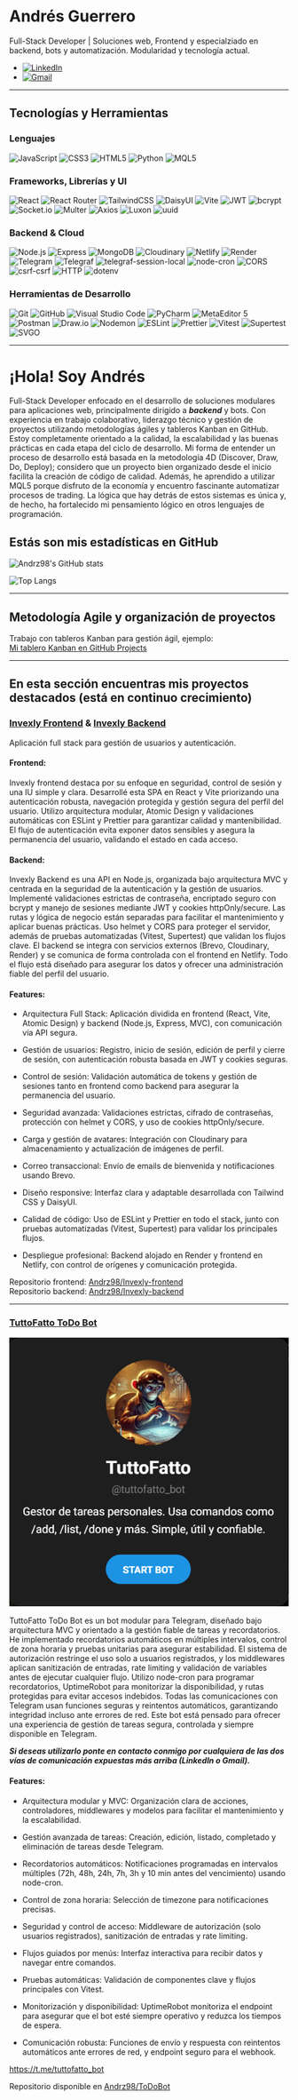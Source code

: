 # Andrés Guerrero
Full-Stack Developer | Soluciones web, Frontend y especialziado en backend, bots y automatización. Modularidad y tecnología actual.
- [![LinkedIn](https://img.shields.io/badge/LinkedIn-0077B5?style=for-the-badge&logo=linkedin&logoColor=white)](https://www.linkedin.com/in/andresguerrero-fullstack/)
- [![Gmail](https://img.shields.io/badge/Gmail-D14836?style=for-the-badge&logo=gmail&logoColor=white)](mailto:andresdgr2898@gmail.com)



---
## Tecnologías y Herramientas 

### Lenguajes
![JavaScript](https://img.shields.io/badge/JavaScript-F7DF1E?style=for-the-badge&logo=javascript&logoColor=black)
![CSS3](https://img.shields.io/badge/CSS3-1572B6?style=for-the-badge&logo=css3)
![HTML5](https://img.shields.io/badge/HTML5-E34F26?style=for-the-badge&logo=html5&logoColor=white)
![Python](https://img.shields.io/badge/Python-3776AB?style=for-the-badge&logo=python)
![MQL5](https://img.shields.io/badge/MQL5-0080FF?style=for-the-badge&logo=metaquotes)

### Frameworks, Librerías y UI
![React](https://img.shields.io/badge/React-20232A?style=for-the-badge&logo=react)
![React Router](https://img.shields.io/badge/React_Router-CA4245?style=for-the-badge&logo=react-router&logoColor=white)
![TailwindCSS](https://img.shields.io/badge/Tailwind_CSS-06B6D4?style=for-the-badge&logo=tailwindcss)
![DaisyUI](https://img.shields.io/badge/DaisyUI-FF69B4?style=for-the-badge&logo=daisyui)
![Vite](https://img.shields.io/badge/Vite-646CFF?style=for-the-badge&logo=vite&logoColor=white)
![JWT](https://img.shields.io/badge/JWT-000000?style=for-the-badge&logo=jsonwebtokens)
![bcrypt](https://img.shields.io/badge/bcrypt-3A3A3A?style=for-the-badge&logo=javascript&logoColor=white)
![Socket.io](https://img.shields.io/badge/Socket.io-010101?style=for-the-badge&logo=socket.io&logoColor=white)
![Multer](https://img.shields.io/badge/Multer-1A1A1A?style=for-the-badge&logo=npm&logoColor=white)
![Axios](https://img.shields.io/badge/Axios-5A29E4?style=for-the-badge&logo=axios&logoColor=white)
![Luxon](https://img.shields.io/badge/Luxon-0D9488?style=for-the-badge)
![uuid](https://img.shields.io/badge/UUID-3D3D3D?style=for-the-badge)

### Backend & Cloud
![Node.js](https://img.shields.io/badge/Node.js-339933?style=for-the-badge&logo=nodedotjs)
![Express](https://img.shields.io/badge/Express-000000?style=for-the-badge&logo=express&logoColor=white)
![MongoDB](https://img.shields.io/badge/MongoDB-47A248?style=for-the-badge&logo=mongodb)
![Cloudinary](https://img.shields.io/badge/Cloudinary-3448C5?style=for-the-badge&logo=cloudinary)
![Netlify](https://img.shields.io/badge/Netlify-00C7B7?style=for-the-badge&logo=netlify)
![Render](https://img.shields.io/badge/Render-00979D?style=for-the-badge&logo=render)
![Telegram](https://img.shields.io/badge/Telegram-2CA5E0?style=for-the-badge&logo=telegram)
![Telegraf](https://img.shields.io/badge/Telegraf-4CA1E4?style=for-the-badge)
![telegraf-session-local](https://img.shields.io/badge/Telegraf--Session--Local-4CA1E4?style=for-the-badge)
![node-cron](https://img.shields.io/badge/Node--cron-212121?style=for-the-badge)
![CORS](https://img.shields.io/badge/CORS-000000?style=for-the-badge)
![csrf-csrf](https://img.shields.io/badge/csrf--csrf-3A3A3A?style=for-the-badge&logo=npm&logoColor=white)
![HTTP](https://img.shields.io/badge/HTTP-0747A6?style=for-the-badge&logo=http&logoColor=white)
![dotenv](https://img.shields.io/badge/dotenv-8DD6F9?style=for-the-badge)

### Herramientas de Desarrollo
![Git](https://img.shields.io/badge/Git-F05032?style=for-the-badge&logo=git&logoColor=white)
![GitHub](https://img.shields.io/badge/GitHub-181717?style=for-the-badge&logo=github)
![Visual Studio Code](https://img.shields.io/badge/VS_Code-007ACC?style=for-the-badge&logo=visualstudiocode)
![PyCharm](https://img.shields.io/badge/PyCharm-000000?style=for-the-badge&logo=pycharm)
![MetaEditor 5](https://img.shields.io/badge/MetaEditor%205-0080FF?style=for-the-badge&logo=metaquotes)
![Postman](https://img.shields.io/badge/Postman-FF6C37?style=for-the-badge&logo=postman)
![Draw.io](https://img.shields.io/badge/Draw.io-F08705?style=for-the-badge&logo=diagramsdotnet)
![Nodemon](https://img.shields.io/badge/Nodemon-76D04B?style=for-the-badge&logo=nodemon)
![ESLint](https://img.shields.io/badge/ESLint-4B32C3?style=for-the-badge&logo=eslint)
![Prettier](https://img.shields.io/badge/Prettier-F7B93E?style=for-the-badge&logo=prettier)
![Vitest](https://img.shields.io/badge/Vitest-6E9F18?style=for-the-badge)
![Supertest](https://img.shields.io/badge/Supertest-222222?style=for-the-badge)
![SVGO](https://img.shields.io/badge/SVGO-26B890?style=for-the-badge)

---
#  ¡Hola! Soy Andrés

Full-Stack Developer enfocado en el desarrollo de soluciones modulares para aplicaciones web, principalmente dirigido a ***backend*** y bots. Con experiencia en trabajo colaborativo, liderazgo técnico y gestión de proyectos utilizando metodologías ágiles y tableros Kanban en GitHub. Estoy completamente orientado a la calidad, la escalabilidad y las buenas prácticas en cada etapa del ciclo de desarrollo.
Mi forma de entender un proceso de desarrollo está basada en la metodología 4D (Discover, Draw, Do, Deploy); considero que un proyecto bien organizado desde el inicio facilita la creación de código de calidad.
Además, he aprendido a utilizar MQL5 porque disfruto de la economía y encuentro fascinante automatizar procesos de trading. La lógica que hay detrás de estos sistemas es única y, de hecho, ha fortalecido mi pensamiento lógico en otros lenguajes de programación.

## Estás son mis estadísticas en GitHub

![Andrz98's GitHub stats](https://github-readme-stats.vercel.app/api?username=Andrz98&show_icons=true&theme=default&count_private=true&hide=issues&custom_title=Estadísticas%20Generales%20de%20Andrz98)

![Top Langs](https://github-readme-stats.vercel.app/api/top-langs/?username=Andrz98&layout=compact&langs_count=6&theme=default&hide=Jupyter%20Notebook)

---


## Metodología Agile y organización de proyectos

Trabajo con tableros Kanban para gestión ágil, ejemplo:  
[Mi tablero Kanban en GitHub Projects](https://github.com/users/ImixEs/projects/3/views/1)

---
## En esta sección encuentras mis proyectos destacados (está en continuo crecimiento)

### [Invexly Frontend](https://github.com/Andrz98/Invexly-frontend) & [Invexly Backend](https://github.com/Andrz98/Invexly-backend)
Aplicación full stack para gestión de usuarios y autenticación.  
#### **Frontend**:
Invexly frontend destaca por su enfoque en seguridad, control de sesión y una IU simple y clara. Desarrollé esta SPA en React y Vite priorizando una autenticación robusta, navegación protegida y gestión segura del perfil del usuario. Utilizo arquitectura modular, Atomic Design y validaciones automáticas con ESLint y Prettier para garantizar calidad y mantenibilidad. El flujo de autenticación evita exponer datos sensibles y asegura la permanencia del usuario, validando el estado en cada acceso.

#### **Backend:**
Invexly Backend es una API en Node.js, organizada bajo arquitectura MVC y centrada en la seguridad de la autenticación y la gestión de usuarios. Implementé validaciones estrictas de contraseña, encriptado seguro con bcrypt y manejo de sesiones mediante JWT y cookies httpOnly/secure. Las rutas y lógica de negocio están separadas para facilitar el mantenimiento y aplicar buenas prácticas. Uso helmet y CORS para proteger el servidor, además de pruebas automatizadas (Vitest, Supertest) que validan los flujos clave. El backend se integra con servicios externos (Brevo, Cloudinary, Render) y se comunica de forma controlada con el frontend en Netlify. Todo el flujo está diseñado para asegurar los datos y ofrecer una administración fiable del perfil del usuario.

#### **Features:**
- Arquitectura Full Stack: Aplicación dividida en frontend (React, Vite, Atomic Design) y backend (Node.js, Express, MVC), con comunicación vía API segura.

- Gestión de usuarios: Registro, inicio de sesión, edición de perfil y cierre de sesión, con autenticación robusta basada en JWT y cookies seguras.

- Control de sesión: Validación automática de tokens y gestión de sesiones tanto en frontend como backend para asegurar la permanencia del usuario.

- Seguridad avanzada: Validaciones estrictas, cifrado de contraseñas, protección con helmet y CORS, y uso de cookies httpOnly/secure.

- Carga y gestión de avatares: Integración con Cloudinary para almacenamiento y actualización de imágenes de perfil.

- Correo transaccional: Envío de emails de bienvenida y notificaciones usando Brevo.

- Diseño responsive: Interfaz clara y adaptable desarrollada con Tailwind CSS y DaisyUI.

- Calidad de código: Uso de ESLint y Prettier en todo el stack, junto con pruebas automatizadas (Vitest, Supertest) para validar los principales flujos.

- Despliegue profesional: Backend alojado en Render y frontend en Netlify, con control de orígenes y comunicación protegida.

Repositorio frontend: [Andrz98/Invexly-frontend](https://github.com/Andrz98/Invexly-frontend)  
Repositorio backend: [Andrz98/Invexly-backend](https://github.com/Andrz98/Invexly-backend)


---
### [TuttoFatto ToDo Bot](https://github.com/Andrz98/ToDoBot)
![Preview TuttoFatto Bot](./preview-tuttofatto-bot.png)


TuttoFatto ToDo Bot es un bot modular para Telegram, diseñado bajo arquitectura MVC y orientado a la gestión fiable de tareas y recordatorios. He implementado recordatorios automáticos en múltiples intervalos, control de zona horaria y pruebas unitarias para asegurar estabilidad. El sistema de autorización restringe el uso solo a usuarios registrados, y los middlewares aplican sanitización de entradas, rate limiting y validación de variables antes de ejecutar cualquier flujo. Utilizo node-cron para programar recordatorios, UptimeRobot para monitorizar la disponibilidad, y rutas protegidas para evitar accesos indebidos. Todas las comunicaciones con Telegram usan funciones seguras y reintentos automáticos, garantizando integridad incluso ante errores de red. Este bot está pensado para ofrecer una experiencia de gestión de tareas segura, controlada y siempre disponible en Telegram.

***_Si deseas utilizarlo ponte en contacto conmigo por cualquiera de las dos vías de comunicación expuestas más arriba (LinkedIn o Gmail)._***

#### **Features:**
- Arquitectura modular y MVC: Organización clara de acciones, controladores, middlewares y modelos para facilitar el mantenimiento y la escalabilidad.

- Gestión avanzada de tareas: Creación, edición, listado, completado y eliminación de tareas desde Telegram.

- Recordatorios automáticos: Notificaciones programadas en intervalos múltiples (72h, 48h, 24h, 7h, 3h y 10 min antes del vencimiento) usando node-cron.

- Control de zona horaria: Selección de timezone para notificaciones precisas.

- Seguridad y control de acceso: Middleware de autorización (solo usuarios registrados), sanitización de entradas y rate limiting.

- Flujos guiados por menús: Interfaz interactiva para recibir datos y navegar entre comandos.

- Pruebas automáticas: Validación de componentes clave y flujos principales con Vitest.

- Monitorización y disponibilidad: UptimeRobot monitoriza el endpoint para asegurar que el bot esté siempre operativo y reduzca los tiempos de espera.

- Comunicación robusta: Funciones de envío y respuesta con reintentos automáticos ante errores de red, y endpoint seguro para el webhook.

https://t.me/tuttofatto_bot

Repositorio disponible en [Andrz98/ToDoBot](https://github.com/Andrz98/ToDoBot)


